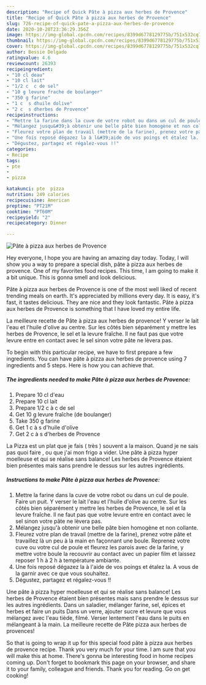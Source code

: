 ```yaml
---
description: "Recipe of Quick Pâte à pizza aux herbes de Provence"
title: "Recipe of Quick Pâte à pizza aux herbes de Provence"
slug: 726-recipe-of-quick-pate-a-pizza-aux-herbes-de-provence
date: 2020-10-28T23:36:29.356Z
image: https://img-global.cpcdn.com/recipes/8399d6778129775b/751x532cq70/pate-a-pizza-aux-herbes-de-provence-photo-principale-de-la-recette.jpg
thumbnail: https://img-global.cpcdn.com/recipes/8399d6778129775b/751x532cq70/pate-a-pizza-aux-herbes-de-provence-photo-principale-de-la-recette.jpg
cover: https://img-global.cpcdn.com/recipes/8399d6778129775b/751x532cq70/pate-a-pizza-aux-herbes-de-provence-photo-principale-de-la-recette.jpg
author: Bessie Delgado
ratingvalue: 4.6
reviewcount: 26393
recipeingredient:
- "10 cl deau"
- "10 cl lait"
- "1/2 c  c de sel"
- "10 g levure frache de boulanger"
- "350 g farine"
- "1 c  s dhuile dolive"
- "2 c  s dherbes de Provence"
recipeinstructions:
- "Mettre la farine dans la cuve de votre robot ou dans un cul de poule. Faire un puit. Y verser le lait l&#39;eau et l&#39;huile d&#39;olive au centre. Sur les côtés bien séparément y mettre les herbes de Provence, le sel et la levure fraîche. Il ne faut pas que votre levure entre en contact avec le sel sinon votre pâte ne lèvera pas."
- "Mélangez jusqu&#39;à obtenir une belle pâte bien homogène et non collante."
- "Fleurez votre plan de travail (mettre de la farine), prenez votre pâte et travaillez là un peu à la main en façonnant une boule. Reprenez votre cuve ou votre cul de poule et fleurez les parois avec de la farine, y mettre votre boule la recouvrir au contact avec un papier film et laissez reposer 1 h à 2 h à température ambiante."
- "Une fois reposé dégazez la à l&#39;aide de vos poings et étalez la. A vous de la garnir avec ce que vous souhaitez."
- "Dégustez, partagez et régalez-vous !!"
categories:
- Recipe
tags:
- pte
- 
- pizza

katakunci: pte  pizza 
nutrition: 249 calories
recipecuisine: American
preptime: "PT21M"
cooktime: "PT60M"
recipeyield: "2"
recipecategory: Dinner

---
```



![Pâte à pizza aux herbes de Provence](https://img-global.cpcdn.com/recipes/8399d6778129775b/751x532cq70/pate-a-pizza-aux-herbes-de-provence-photo-principale-de-la-recette.jpg)

Hey everyone, I hope you are having an amazing day today. Today, I will show you a way to prepare a special dish, pâte à pizza aux herbes de provence. One of my favorites food recipes. This time, I am going to make it a bit unique. This is gonna smell and look delicious.

Pâte à pizza aux herbes de Provence is one of the most well liked of recent trending meals on earth. It's appreciated by millions every day. It is easy, it's fast, it tastes delicious. They are nice and they look fantastic. Pâte à pizza aux herbes de Provence is something that I have loved my entire life.

La meilleure recette de Pâte à pizza aux herbes de provence! Y verser le lait l&#39;eau et l&#39;huile d&#39;olive au centre. Sur les côtés bien séparément y mettre les herbes de Provence, le sel et la levure fraîche. Il ne faut pas que votre levure entre en contact avec le sel sinon votre pâte ne lèvera pas.


To begin with this particular recipe, we have to first prepare a few ingredients. You can have pâte à pizza aux herbes de provence using 7 ingredients and 5 steps. Here is how you can achieve that.

<!--inarticleads1-->

##### The ingredients needed to make Pâte à pizza aux herbes de Provence:

1. Prepare 10 cl d&#39;eau
1. Prepare 10 cl lait
1. Prepare 1/2 c à c de sel
1. Get 10 g levure fraîche (de boulanger)
1. Take 350 g farine
1. Get 1 c à s d&#39;huile d&#39;olive
1. Get 2 c à s d&#39;herbes de Provence


La Pizza est un plat que je fais ( très ) souvent a la maison. Quand je ne sais pas quoi faire , ou que j&#39;ai mon frigo a vider. Une pâte à pizza hyper moelleuse et qui se réalise sans balance! Les herbes de Provence étaient bien présentes mais sans prendre le dessus sur les autres ingrédients. 

<!--inarticleads2-->

##### Instructions to make Pâte à pizza aux herbes de Provence:

1. Mettre la farine dans la cuve de votre robot ou dans un cul de poule. Faire un puit. Y verser le lait l&#39;eau et l&#39;huile d&#39;olive au centre. Sur les côtés bien séparément y mettre les herbes de Provence, le sel et la levure fraîche. Il ne faut pas que votre levure entre en contact avec le sel sinon votre pâte ne lèvera pas.
1. Mélangez jusqu&#39;à obtenir une belle pâte bien homogène et non collante.
1. Fleurez votre plan de travail (mettre de la farine), prenez votre pâte et travaillez là un peu à la main en façonnant une boule. Reprenez votre cuve ou votre cul de poule et fleurez les parois avec de la farine, y mettre votre boule la recouvrir au contact avec un papier film et laissez reposer 1 h à 2 h à température ambiante.
1. Une fois reposé dégazez la à l&#39;aide de vos poings et étalez la. A vous de la garnir avec ce que vous souhaitez.
1. Dégustez, partagez et régalez-vous !!


Une pâte à pizza hyper moelleuse et qui se réalise sans balance! Les herbes de Provence étaient bien présentes mais sans prendre le dessus sur les autres ingrédients. Dans un saladier, mélanger farine, sel, épices et herbes et faire un puits Dans un verre, ajouter sucre et levure que vous mélangez avec l&#39;eau tiède, filmé. Verser lentement l&#39;eau dans le puits en mélangeant à la main. La meilleure recette de Pâte pizza aux herbes de provences! 

So that is going to wrap it up for this special food pâte à pizza aux herbes de provence recipe. Thank you very much for your time. I am sure that you will make this at home. There's gonna be interesting food in home recipes coming up. Don't forget to bookmark this page on your browser, and share it to your family, colleague and friends. Thank you for reading. Go on get cooking!
